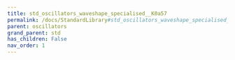 ```yaml
---
title: std_oscillators_waveshape_specialised__K0a57
permalink: /docs/StandardLibrary#std_oscillators_waveshape_specialised__K0a57
parent: oscillators
grand_parent: std
has_children: False
nav_order: 1
---
```

